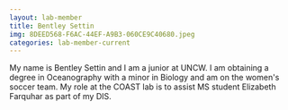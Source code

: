 ```yaml
---
layout: lab-member
title: Bentley Settin
img: 8DEED568-F6AC-44EF-A9B3-060CE9C40680.jpeg
categories: lab-member-current
---
```


My name is Bentley Settin and I am a junior at UNCW. I am obtaining a degree in Oceanography with a minor in Biology and am on the women's soccer team. My role at the COAST lab is to assist MS student Elizabeth Farquhar as part of my DIS.
